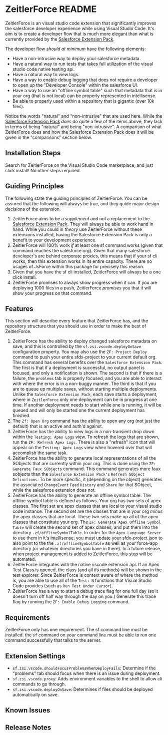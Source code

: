 # ZeitlerForce README

ZeitlerForce is an visual studio code extension that significantly improves the salesforce developer experience while using Visual Studio Code. It's aim is to create a developer flow that is much more elegant than what is currently provided by the [Salesforce Extension Pack](https://marketplace.visualstudio.com/items?itemName=salesforce.salesforcedx-vscode).

The developer flow _should at minimum_ have the following elements:

- Have a non-intrusive way to deploy your salesforce metadata.
- Have a natural way to run tests that takes full utilization of the visual studio code native testing api.
- Have a natural way to view logs.
- Have a way to enable debug logging that does not require a developer to open up the "Developer Console" within the salesforce UI.
- Have a way to use an "offline symbol table" such that metadata that is in your org (that is not local) can be properly represented in intellisense.
- Be able to properly used within a repository that is gigantic (over 10k files).

Notice the words "natural" and "non-intrusive" that are used here. While the [Salesforce Extension Pack](https://marketplace.visualstudio.com/items?itemName=salesforce.salesforcedx-vscode) _does_ do quite a few of the items above, they lack in terms of being "natural" and being "non-intrusive". A comparison of what ZeitlerForce does and how the Salesforce Extension Pack does it will be given in the "comparisons" section below.

## Installation Steps

Search for ZeitlerForce on the Visual Studio Code marketplace, and just click install! No other steps required.

## Guiding Principles

The following state the guiding principles of ZeitlerForce. You can be assured that the following will always be true, and they guide major design decisions of the extension.

1) ZeitlerForce aims to be a _supplement_ and not a replacement to the [Salesforce Extension Pack](https://marketplace.visualstudio.com/items?itemName=salesforce.salesforcedx-vscode). They will always be able to work hand in hand. While you could in _theory_ use ZeitlerForce without these extensions installed, having the Salesforce Extension Pack is only a benefit to your development experience.
2) ZeitlerForce will 100% work _if_ at least one sf command works (given that command reaches the salesforce org). Given that many salesforce developer's are behind corporate proxies, this means that if your sf cli works, then this extension works in its entire capacity. There are no usages of JsForce within this package for precisely this reason.
3) Given that you have the sf cli installed, ZeitlerForce will always be a one click install.
4) ZeitlerForce promises to always show progress when it can. If you are deploying 1000 files in a push, ZeitlerForce _promises_ you that it will show your progress on that command.

## Features

This section will describe every feature that ZeitlerForce has, and the repository structure that you should use in order to make the best of ZeitlerForce.

1) ZeitlerForce has the ability to deploy changed salesforce metadata on save, and this is controlled by the `sf.zsi.vscode.deployOnSave` configuration property. You may also use the `ZF: Project Deploy` command to push your entire sfdx-project to your current default org. This command has several benefits over the `Salesforce Extension Pack`. The first is that if a deployment is successful, no output panel is focused, and only a notification is shown. The second is that if there is a failure, the `problems` tab is properly focused, and you are able to interact with where the error is in a non-buggy manner. The third is that if you are to queue up multiple saves, without starting multiple deployments. Unlike the `Salesforce Extension Pack`, each save starts a deployment, where in `ZeitlerForce` only one deployment can be in progress at one time. If another deployment needs to start while one is running, it will be queued and will only be started one the current deployment has finished.
2) The `Zf: Open Org` command has the ability to open any org (not just the default) that is an active and auth'd against.
3) ZeitlerForce has the ability to view logs in a non-transient drop down within the `Testing: Apex Logs` view. To refresh the logs that are shown, run the `ZF: Refresh Apex Logs`. There is also a "refresh" icon that will appear on the `Testing: Apex Logs` view when hovered over that will accomplish the same task.
4) ZeitlerForce has the ability to generate local representations of all the SObjects that are currently within your org. This is done using the `ZF: Generate Faux SObjects` command. This command generates more faux sobjects than the `Salesforce Extension Pack's` `Refresh SObject Definitions`. To be more specific, it (depending on the object) generates the associated `ChangeEvent` `Feed` `History` and `Share` for that SObject, while the salesforce extension does not.
5) ZeitlerForce has the ability to generate an offline symbol table. The offline symbol table is defined as follows. Your org has two sets of apex classes. The first set are apex classes that are local to your visual studio code instance. The second set are the classes that are in your org _minus_ the apex classes that are local. These two sets make up all of the apex classes that constitute your org. The `ZF: Generate Apex Offline Symbol Table` will create the second set of apex classes, and put them into the directory `.zf/offlineSymbolTable`. In order for the `Apex Language Server` to use them in it's intellisense, you must update your sfdx-project.json to also point to the the `.zf/offlineSymbolTable` as well as your force-app directory (or whatever directories you have in there). In a future release, when project management is added to ZeitlerForce, this step will be automated.
6) ZeitlerForce integrates with the native vscode extension api. If an Apex Test Class is opened, the class (and all ifs methods) will be shown in the test explorer. Since ZeitlerForce is context aware of where the method is, you are able to use all of the `Test: N` functions that Visual Studio Code provides (such as `Run Test Under Cursor`).
7) ZeitlerForce has a way to start a debug trace flag for one full day (so it doesn't turn off half way through the day on you.) Generate this trace flag by running the `ZF: Enable Debug Logging` command.

## Requirements

ZeitlerForce only has one requirement. The sf command line must be installed. the `sf` command on your command line must be able to run one command successfully that talks to the server.

## Extension Settings

* `sf.zsi.vscode.shouldFocusProblemsWhenDeployFails`: Determine if the "problems" tab should focus when there is an issue during deployment.
* `sf.zsi.vscode.proxy`: Adds environment variables to the shell to allow cli commands to go through.
* `sf.zsi.vscode.deployOnSave`: Determines if files should be deployed automatically on save.

## Known Issues

## Release Notes
